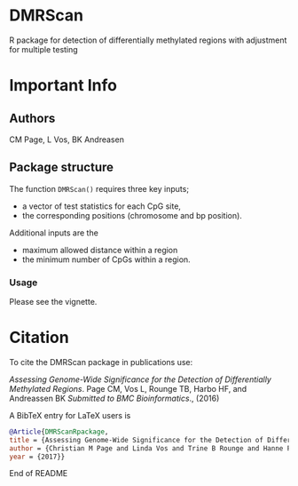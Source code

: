 # DMRScan
R package for detection of differentially methylated regions with adjustment for multiple testing

# Important Info
## Authors
CM Page, L Vos, BK Andreasen

## Package structure
The function `DMRScan()` requires three key inputs; 
  - a vector of test statistics for each CpG site, 
  - the corresponding positions (chromosome and bp position). 

Additional inputs are the 
  - maximum allowed distance within a region
  - the minimum number of CpGs within a region.

### Usage
Please see the vignette.

# Citation
To cite the DMRScan package in publications use:

*Assessing Genome-Wide Significance for the Detection of Differentially Methylated Regions*. Page CM, Vos L, Rounge TB, Harbo HF, and Andreassen BK _Submitted to BMC Bioinformatics_., (2016)

A BibTeX entry for LaTeX users is
```BibTeX
@Article{DMRScanRpackage,
title = {Assessing Genome-Wide Significance for the Detection of Differentially Methylated Regions},
author = {Christian M Page and Linda Vos and Trine B Rounge and Hanne F Harbo and Bettina K Andreassen},
year = {2017}}
```
End of README
